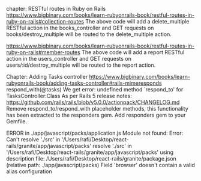 chapter: RESTful routes in Ruby on Rails
  https://www.bigbinary.com/books/learn-rubyonrails-book/restful-routes-in-ruby-on-rails#collection-routes
  The above code will add a delete_multiple RESTful action in the books_controller and GET requests on books/destroy_multiple will be routed to the delete_multiple action.

  https://www.bigbinary.com/books/learn-rubyonrails-book/restful-routes-in-ruby-on-rails#member-routes
  The above code will add a report RESTful action in the users_controller and GET requests on users/:id/destroy_multiple will be routed to the report action.

Chapter: Adding Tasks controller
  https://www.bigbinary.com/books/learn-rubyonrails-book/adding-tasks-controller#rails-mimeresponds
      respond_with(@tasks)
  We get error: undefined method `respond_to' for TasksController:Class
  As per Rails 5 release notes: https://github.com/rails/rails/blob/v5.0.0/actionpack/CHANGELOG.md
  Remove respond_to/respond_with placeholder methods, this functionality has been extracted to the responders gem.
  Add responders gem to your Gemfile.

  ERROR in ./app/javascript/packs/application.js
Module not found: Error: Can't resolve './src' in '/Users/rafi/Desktop/react-rails/granite/app/javascript/packs'
resolve './src' in '/Users/rafi/Desktop/react-rails/granite/app/javascript/packs'
  using description file: /Users/rafi/Desktop/react-rails/granite/package.json (relative path: ./app/javascript/packs)
    Field 'browser' doesn't contain a valid alias configuration